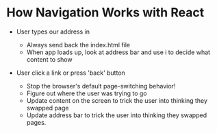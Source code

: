 # How Navigation Works with React

- User types our address in

    - Always send back the index.html file
    - When app loads up, look at address bar and use i to decide what content to show

- User click a link or press 'back' button

    - Stop the browser's default page-switching behavior!
    - Figure out where the user was trying to go
    - Update content on the screen to trick the user into thinking they swapped page
    - Update address bar to trick the user into thinking they swapped pages.